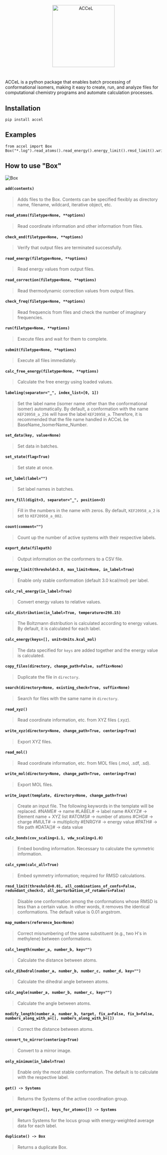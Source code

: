 <p align="center">
  <img src="./images/logo.svg" alt="ACCeL" width="200px">
</p>

#
ACCeL is a python package that enables batch processing of conformational isomers, making it easy to create, run, and analyze files for computational chemistry programs and automate calculation processes.
## Installation
```
pip install accel
```
## Examples
```
from accel import Box
Box("*.log").read_atoms().read_energy().energy_limit().rmsd_limit().write_input("template_file.inp")
```
## How to use "Box"
![Box](./images/box_figure.png)

#### `add(contents)`
> Adds files to the Box. Contents can be specified flexibly as directory name, filename, wildcard, iterative object, etc.
#### `read_atoms(filetype=None, **options)`
> Read coordinate information and other information from files.
#### `check_end(filetype=None, **options)`
> Verify that output files are terminated successfully.
#### `read_energy(filetype=None, **options)`
> Read energy values from output files.
#### `read_correction(filetype=None, **options)`
> Read thermodynamic correction values from output files.
#### `check_freq(filetype=None, **options)`
> Read frequencis from files and check the number of imaginary frequencies.
#### `run(filetype=None, **options)`
> Execute files and wait for them to complete.
#### `submit(filetype=None, **options)`
> Execute all files immediately.
#### `calc_free_energy(filetype=None, **options)`
> Calculate the free energy using loaded values.
#### `labeling(separator="_", index_list=[0, 1])`
> Set the label name (isomer name other than the conformational isomer) automatically. By default, a conformation with the name `KEF20958_a_256` will have the label `KEF20958_a`. Therefore, it is recommended that the file name handled in ACCeL be BaseName_IsomerName_Number.
#### `set_data(key, value=None)`
> Set data in batches.
#### `set_state(flag=True)`
> Set state at once.
#### `set_label(label="")`
> Set label names in batches.
#### `zero_fill(digit=3, separator="_", position=3)`
> Fill in the numbers in the name with zeros. By default, `KEF20958_a_2` is set to `KEF20958_a_002`.
#### `count(comment="")`
> Count up the number of active systems with their respective labels.
#### `export_data(filepath)`
> Output information on the conformers to a CSV file.
#### `energy_limit(threshold=3.0, max_limit=None, in_label=True)`
> Enable only stable conformation (default 3.0 kcal/mol) per label.
#### `calc_rel_energy(in_label=True)`
> Convert energy values to relative values.
#### `calc_distribution(in_label=True, temperature=298.15)`
> The Boltzmann distribution is calculated according to energy values. By default, it is calculated for each label.
#### `calc_energy(keys=[], unit=Units.kcal_mol)`
> The data specified for `keys` are added together and the energy value is calculated.
#### `copy_files(directory, change_path=False, suffix=None)`
> Duplicate the file in `directory`.
#### `search(directory=None, existing_check=True, suffix=None)`
> Search for files with the same name in `directory`.
#### `read_xyz()`
> Read coordinate information, etc. from XYZ files (.xyz).
#### `write_xyz(directory=None, change_path=True, centering=True)`
> Export XYZ files.
#### `read_mol()`
> Read coordinate information, etc. from MOL files (.mol, .sdf, .sd).
#### `write_mol(directory=None, change_path=True, centering=True)`
> Export MOL files.
#### `write_input(template, directory=None, change_path=True)`
> Create an input file. The following keywords in the template will be replaced.
> #NAME# -> name
> #LABEL# -> label name
> #AXYZ# -> Element name + XYZ list
> #ATOMS# -> number of atoms
> #CHG# -> charge
> #MULT# -> multiplicity
> #ENRGY# -> energy value
> #PATH# -> file path
> #DATA[]# -> data value
#### `calc_bonds(cov_scaling=1.1, vdw_scaling=1.0)`
> Embed bonding information. Necessary to calculate the symmetric information.
#### `calc_symm(calc_all=True)`
> Embed symmetry information; required for RMSD calculations.
#### `rmsd_limit(threshold=0.01, all_combinations_of_confs=False, redundant_check=3, all_perturbation_of_rotamers=False)`
> Disable one conformation among the conformations whose RMSD is less than a certain value. In other words, it removes the identical conformations. The default value is 0.01 angstrom.
#### `map_numbers(reference_box=None)`
> Correct misnumbering of the same substituent (e.g., two H's in methylene) between conformations.
#### `calc_length(number_a, number_b, key="")`
> Calculate the distance between atoms.
#### `calc_dihedral(number_a, number_b, number_c, number_d, key="")`
> Calculate the dihedral angle between atoms.
#### `calc_angle(number_a, number_b, number_c, key="")`
> Calculate the angle between atoms.
#### `modify_length(number_a, number_b, target, fix_a=False, fix_b=False, numbers_along_with_a=[], numbers_along_with_b=[])`
> Correct the distance between atoms.
#### `convert_to_mirror(centering=True)`
> Convert to a mirror image.
#### `only_minimum(in_label=True)`
> Enable only the most stable conformation. The default is to calculate with the respective label.
#### `get() -> Systems`
> Returns the Systems of the active coordination group.
#### `get_average(keys=[], keys_for_atoms=[]) -> Systems`
> Return Systems for the locus group with energy-weighted average data for each label.
#### `duplicate() -> Box`
> Returns a duplicate Box.


